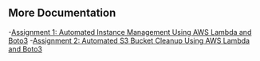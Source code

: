 ## More Documentation
-[Assignment 1: Automated Instance Management Using AWS Lambda and Boto3](README-EC2.md)
-[Assignment 2: Automated S3 Bucket Cleanup Using AWS Lambda and Boto3](README-S3.md)
